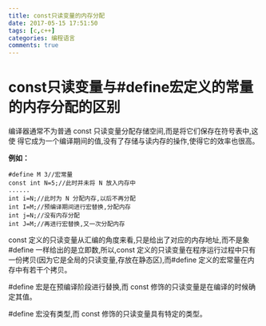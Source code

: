 ```yaml
---
title: const只读变量的内存分配
date: 2017-05-15 17:51:50
tags: [c,c++]
categories: 编程语言
comments: true
---
```

# const只读变量与#define宏定义的常量的内存分配的区别
编译器通常不为普通 const 只读变量分配存储空间,而是将它们保存在符号表中,这使
得它成为一个编译期间的值,没有了存储与读内存的操作,使得它的效率也很高。

**例如：**

```
#define M 3//宏常量
const int N=5;//此时并未将 N 放入内存中
......
int i=N;//此时为 N 分配内存,以后不再分配
int I=M;//预编译期间进行宏替换,分配内存
int j=N;//没有内存分配
int J=M;//再进行宏替换,又一次分配内存
```
const 定义的只读变量从汇编的角度来看,只是给出了对应的内存地址,而不是象#define
一样给出的是立即数,所以,const 定义的只读变量在程序运行过程中只有一份拷贝(因为它是全局的只读变量,存放在静态区),而#define 定义的宏常量在内存中有若干个拷贝。

#define 宏是在预编译阶段进行替换,而 const 修饰的只读变量是在编译的时候确定其值。

#define 宏没有类型,而 const 修饰的只读变量具有特定的类型。